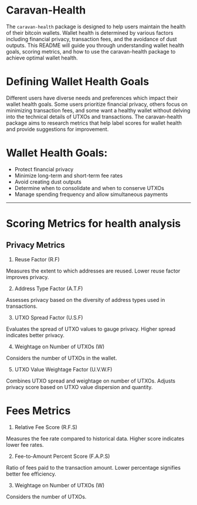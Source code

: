 # Caravan-Health

The `caravan-health` package is designed to help users maintain the health of their bitcoin wallets. Wallet health is determined by various factors including financial privacy, transaction fees, and the avoidance of dust outputs. This README will guide you through understanding wallet health goals, scoring metrics, and how to use the caravan-health package to achieve optimal wallet health.

# Defining Wallet Health Goals
Different users have diverse needs and preferences which impact their wallet health goals. Some users prioritize financial privacy, others focus on minimizing transaction fees, and some want a healthy wallet without delving into the technical details of UTXOs and transactions. The caravan-health package aims to research metrics that help label scores for wallet health and provide suggestions for improvement.

# Wallet Health Goals:
- Protect financial privacy
- Minimize long-term and short-term fee rates
- Avoid creating dust outputs
- Determine when to consolidate and when to conserve UTXOs
- Manage spending frequency and allow simultaneous payments

---

# Scoring Metrics for health analysis

## Privacy Metrics

1. Reuse Factor (R.F)

Measures the extent to which addresses are reused. Lower reuse factor improves privacy.

2. Address Type Factor (A.T.F)

Assesses privacy based on the diversity of address types used in transactions.

3. UTXO Spread Factor (U.S.F)

Evaluates the spread of UTXO values to gauge privacy. Higher spread indicates better privacy.

4. Weightage on Number of UTXOs (W)

Considers the number of UTXOs in the wallet.

5. UTXO Value Weightage Factor (U.V.W.F)

Combines UTXO spread and weightage on number of UTXOs. Adjusts privacy score based on UTXO value dispersion and quantity.

# Fees Metrics

1. Relative Fee Score (R.F.S)

Measures the fee rate compared to historical data. Higher score indicates lower fee rates.

2. Fee-to-Amount Percent Score (F.A.P.S)

Ratio of fees paid to the transaction amount. Lower percentage signifies better fee efficiency.

3. Weightage on Number of UTXOs (W)

Considers the number of UTXOs.

